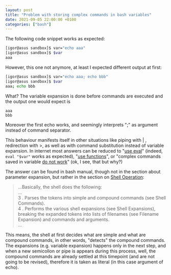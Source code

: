 ```yaml
---
layout: post
title: "Problem with storing complex commands in bash variables"
date: 2021-09-05 22:00:00 +0100
categories: ["bash"]
---
```

 
The following code snippet works as expected:
```bash
[igor@asus sandbox]$ var="echo aaa"
[igor@asus sandbox]$ $var
aaa
```
However, this one not anymore, at least I expected different output at first:
```bash
[igor@asus sandbox]$ var="echo aaa; echo bbb"
[igor@asus sandbox]$ $var
aaa; echo bbb
```
What? The variable expansion is done before commands are executed and the output one would expect is
```
aaa
bbb
```
Moreover the first echo works, and seemingly interprets ";" as argument instead of command separator. 

This behaviour manifests itself in other situations like piping with \| , redirection with >, as well as with command substitution instead of variable expansion. In internet most answers can be reduced to "[use eval](https://unix.stackexchange.com/questions/91390/how-to-store-pipe-in-a-variable)" (indeed, `eval "$var"` works as expected), "[use functions](https://stackoverflow.com/questions/66681848/bash-storing-a-command-in-a-variable-cmd-and-then-running-it-with-cmd-fails)", or "complex commands saved in variable [do not work](http://mywiki.wooledge.org/BashFAQ/050)" (ok, I see, that but why?)

The answer can be found in bash manual, though not in the section about parameter expansion, but rather in the section on [Shell Operation](https://www.gnu.org/savannah-checkouts/gnu/bash/manual/bash.html#Shell-Operation):
> ...Basically, the shell does the following: <br>
> ...<br>
> 3 . Parses the tokens into simple and compound commands (see Shell Commands). <br>
> 4 . Performs the various shell expansions (see Shell Expansions), breaking the expanded tokens into lists of filenames (see Filename Expansion) and commands and arguments. <br>
> ...

This means, the shell at first decides what are simple and what are compound commands, in other words, "detects" the compound commands. The expansions (e.g. variable expansion) happens only in the next step, and when a new semicollon or pipe is appears during this process, well, the compound commands are already settled at this timepoint (and are not going to be revised), therefore it is taken as literal (in this case argument of echo).

